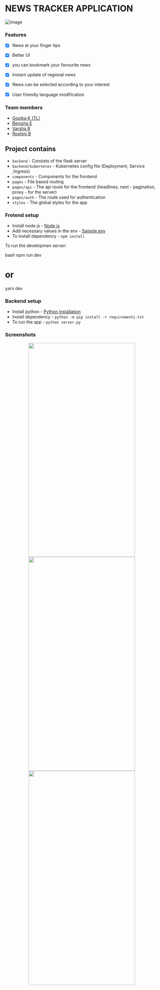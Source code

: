 # NEWS TRACKER APPLICATION


![image](https://user-images.githubusercontent.com/113963062/203839473-023fff2d-09e6-41c0-a397-3fceab947791.png)



### Features

- [x] News at your finger tips
- [x] Better UI 
- [x] you can bookmark your favourite news
- [x] Instant update of regional news
- [x] News can be selected according to your interest
- [x] User friendly language modification



### Team members
- [Gopika K (TL)](https://github.com/GopikaKumar23)
- [Benisha E](https://github.com/benishae19)
- [Varsha R](https://github.com/varshar21)
- [Roshini B](https://github.com/roshinis23)


## Project contains


- `backend` - Consists of the flask server
- `backend/kubernetes` - Kubernetes config file (Deployment, Service ,Ingress)
- `components` - Components for the frontend
- `pages` - File based routing
- `pages/api` - The api route for the frontend (headlines, next - pagination, proxy - for the server)
- `pages/auth` - The route used for authentication
- `styles` - The global styles for the app

### Frotend setup

- Install node js - [Node js](https://nodejs.org/en/)
- Add necessary values in the env - [Sample env](https://github.com/vj-abishek/news-app/blob/main/.env.sample)
- To install dependency - `npm install`


To run the developmen server:

bash
npm run dev
# or
yarn dev


### Backend setup

- Install python - [Python Installation](https://www.python.org/)
- Install dependency - `python -m pip install -r requirements.txt`
- To run the app - `python server.py`


### Screenshots

<p align="center">
    <img style="width: 350px; height: 700px" src="https://user-images.githubusercontent.com/113963062/203841825-5ab3c6e1-499d-4811-855d-a8cff43b8670.png">
    <img style="width: 350px; height: 700px"  src="https://user-images.githubusercontent.com/113963062/203841991-b7d4cc70-f214-471a-8fcf-eae90a4e37a8.png">
    <img style="width: 350px; height: 700px"  src="https://user-images.githubusercontent.com/113963062/203843018-632b283e-1e43-4372-b6c0-f4792703e41a.png">
    
</p>


